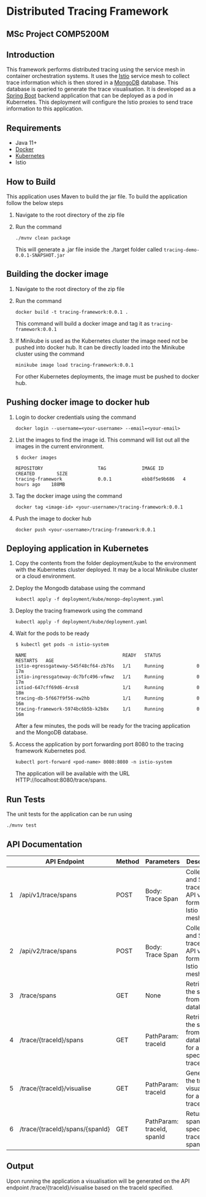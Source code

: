 # Distributed Tracing Framework

## MSc Project COMP5200M

## Introduction

This framework performs distributed tracing using the service mesh in container orchestration systems. It uses the [Istio](https://istio.io/) service mesh to collect trace information which is then stored in a [MongoDB](https://www.mongodb.com/) database. This database is queried to generate the trace visualisation. It is developed as a [Spring Boot](https://spring.io/projects/spring-boot) backend application that can be deployed as a pod in Kubernetes. This deployment will configure the Istio proxies to send trace information to this application.

## Requirements

- Java 11+
- [Docker](https://www.docker.com/)
- [Kubernetes](https://kubernetes.io/)
- Istio

## How to Build

This application uses Maven to build the jar file. To build the application follow the below steps
1. Navigate to the root directory of the zip file
2. Run the command

       ./mvnv clean package

   This will generate a .jar file inside the ./target folder called `tracing-demo-0.0.1-SNAPSHOT.jar`

## Building the docker image
1. Navigate to the root directory of the zip file
2. Run the command

       docker build -t tracing-framework:0.0.1 .

   This command will build a docker image and tag it as `tracing-framework:0.0.1`

3. If Minikube is used as the Kubernetes cluster the image need not be pushed into docker hub. It can be directly loaded into the Minikube cluster using the command

       minikube image load tracing-framework:0.0.1

   For other Kubernetes deployments, the image must be pushed to docker hub.

## Pushing docker image to docker hub
1. Login to docker credentials using the command

       docker login --username=<your-username> --email=<your-email>

2. List the images to find the image id. This command will list out all the images in the current environment.

       $ docker images

       REPOSITORY                    TAG             IMAGE ID       CREATED        SIZE
       tracing-framework             0.0.1           ebb8f5e9b686   4 hours ago    188MB

3. Tag the docker image using the command

       docker tag <image-id> <your-username>/tracing-framework:0.0.1

4. Push the image to docker hub

       docker push <your-username>/tracing-framework:0.0.1

## Deploying application in Kubernetes
1. Copy the contents from the folder deployment/kube to the environment with the Kubernetes cluster deployed. It may be a local Minikube cluster or a cloud environment.
2. Deploy the Mongodb database using the command

       kubectl apply -f deployment/kube/mongo-deployment.yaml

3. Deploy the tracing framework using the command

       kubectl apply -f deployment/kube/deployment.yaml

4. Wait for the pods to be ready

       $ kubectl get pods -n istio-system

       NAME                                   READY   STATUS             RESTARTS   AGE
       istio-egressgateway-545f48cf64-zb76s   1/1     Running            0          17m
       istio-ingressgateway-dc7bfc496-vfmwz   1/1     Running            0          17m
       istiod-647cff69d6-4rxs8                1/1     Running            0          18m
       tracing-db-5f667f9f56-xw2hb            1/1     Running            0          16m
       tracing-framework-5974bc6b5b-k2b8x     1/1     Running            0          16m       

   After a few minutes, the pods will be ready for the tracing application and the MongoDB database.

6. Access the application by port forwarding port 8080 to the tracing framework Kubernetes pod.

       kubectl port-forward <pod-name> 8080:8080 -n istio-system

   The application will be available with the URL HTTP://localhost:8080/trace/spans.

## Run Tests

The unit tests for the application can be run using

    ./mvnv test


## API Documentation

|   |	API Endpoint	                | Method |	Parameters                |	Description                                                          |
|---|-----------------------------------|--------|----------------------------|----------------------------------------------------------------------|
| 1 |	/api/v1/trace/spans             |	POST |	Body: Trace Span          |	Collects and Stores traces in API v1 format from Istio service mesh. |
| 2 |	/api/v2/trace/spans             |	POST |	Body: Trace Span          |	Collects and Stores traces in API v2 format from Istio service mesh. |
| 3 |	/trace/spans                    |	GET  |	None                      |	Retrieves all the spans from the database.                           |
| 4 |	/trace/{traceId}/spans          |	GET  |	PathParam: traceId        |	Retrieves all the spans from the database for a specified traceId.   |
| 5 |	/trace/{traceId}/visualise      |	GET  |	PathParam: traceId        |	Generates the trace visualisation for a given traceId.               |
| 6 |	/trace/{traceId}/spans/{spanId} |	GET  |	PathParam: traceId, spanId|	Returns the span with specified traceId and spanId.                  |


## Output

Upon running the application a visualisation will be generated on the API endpoint /trace/{traceId}/visualise based on the traceId specified.